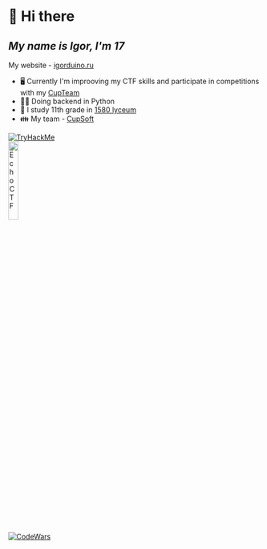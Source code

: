 
# 👋 Hi there
## _My name is Igor, I'm 17_

My website - [igorduino.ru](https://igorduino.ru)
 - 🖥️ Currently I'm improoving my CTF skills and participate in competitions with my [CupTeam](https://ctftime.org/team/196737)  
 - 🧑‍💻 Doing backend in Python
 - 🏫 I study 11th grade in [1580 lyceum](https://lycu1580.mskobr.ru/#/)
 - 👪 My team - [СupSoft](https://cupsoft.ru)

<a href="https://tryhackme.com/p/IgorDuino">
 <img src="https://tryhackme-badges.s3.amazonaws.com/IgorDuino.png?1" alt="TryHackMe">
</a>
</br>
<a href="https://echoctf.red/profile/7633480">
 <img width="20%" src="https://echoctf.red/profile/7633480/badge" alt="EchoCTF">
</a>
</br>
<a href="https://www.codewars.com/users/IgorDuino">
 <img src="https://www.codewars.com/users/IgorDuino/badges/micro" alt="CodeWars">
</a>



